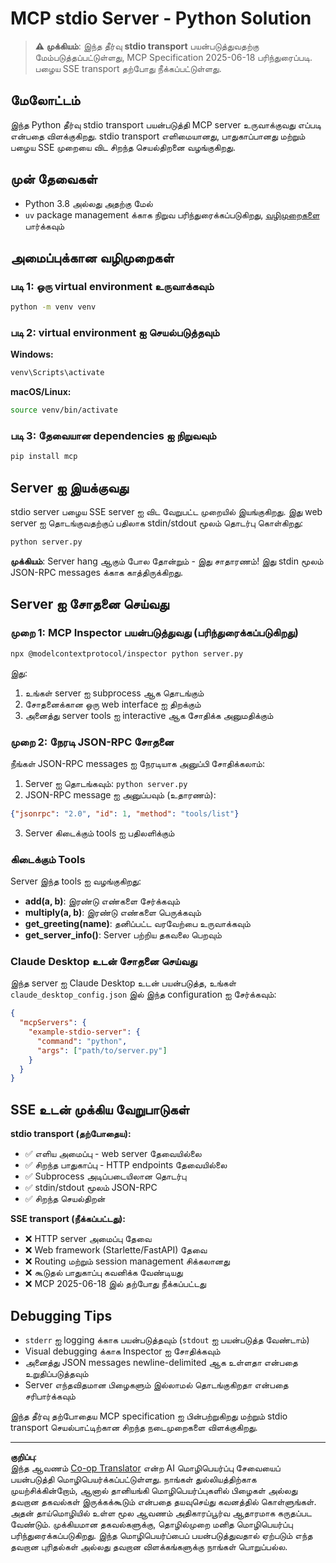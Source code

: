 <!--
CO_OP_TRANSLATOR_METADATA:
{
  "original_hash": "68cd055621b3370948a5a1dff7bedc9a",
  "translation_date": "2025-10-11T11:40:13+00:00",
  "source_file": "03-GettingStarted/05-stdio-server/solution/python/README.md",
  "language_code": "ta"
}
-->
# MCP stdio Server - Python Solution

> **⚠️ முக்கியம்**: இந்த தீர்வு **stdio transport** பயன்படுத்துவதற்கு மேம்படுத்தப்பட்டுள்ளது, MCP Specification 2025-06-18 பரிந்துரைப்படி. பழைய SSE transport தற்போது நீக்கப்பட்டுள்ளது.

## மேலோட்டம்

இந்த Python தீர்வு stdio transport பயன்படுத்தி MCP server உருவாக்குவது எப்படி என்பதை விளக்குகிறது. stdio transport எளிமையானது, பாதுகாப்பானது மற்றும் பழைய SSE முறையை விட சிறந்த செயல்திறனை வழங்குகிறது.

## முன் தேவைகள்

- Python 3.8 அல்லது அதற்கு மேல்
- `uv` package management க்காக நிறுவ பரிந்துரைக்கப்படுகிறது, [வழிமுறைகளை](https://docs.astral.sh/uv/#highlights) பார்க்கவும்

## அமைப்புக்கான வழிமுறைகள்

### படி 1: ஒரு virtual environment உருவாக்கவும்

```bash
python -m venv venv
```

### படி 2: virtual environment ஐ செயல்படுத்தவும்

**Windows:**
```bash
venv\Scripts\activate
```

**macOS/Linux:**
```bash
source venv/bin/activate
```

### படி 3: தேவையான dependencies ஐ நிறுவவும்

```bash
pip install mcp
```

## Server ஐ இயக்குவது

stdio server பழைய SSE server ஐ விட வேறுபட்ட முறையில் இயங்குகிறது. இது web server ஐ தொடங்குவதற்குப் பதிலாக stdin/stdout மூலம் தொடர்பு கொள்கிறது:

```bash
python server.py
```

**முக்கியம்**: Server hang ஆகும் போல தோன்றும் - இது சாதாரணம்! இது stdin மூலம் JSON-RPC messages க்காக காத்திருக்கிறது.

## Server ஐ சோதனை செய்வது

### முறை 1: MCP Inspector பயன்படுத்துவது (பரிந்துரைக்கப்படுகிறது)

```bash
npx @modelcontextprotocol/inspector python server.py
```

இது:
1. உங்கள் server ஐ subprocess ஆக தொடங்கும்
2. சோதனைக்கான ஒரு web interface ஐ திறக்கும்
3. அனைத்து server tools ஐ interactive ஆக சோதிக்க அனுமதிக்கும்

### முறை 2: நேரடி JSON-RPC சோதனை

நீங்கள் JSON-RPC messages ஐ நேரடியாக அனுப்பி சோதிக்கலாம்:

1. Server ஐ தொடங்கவும்: `python server.py`
2. JSON-RPC message ஐ அனுப்பவும் (உதாரணம்):

```json
{"jsonrpc": "2.0", "id": 1, "method": "tools/list"}
```

3. Server கிடைக்கும் tools ஐ பதிலளிக்கும்

### கிடைக்கும் Tools

Server இந்த tools ஐ வழங்குகிறது:

- **add(a, b)**: இரண்டு எண்களை சேர்க்கவும்
- **multiply(a, b)**: இரண்டு எண்களை பெருக்கவும்  
- **get_greeting(name)**: தனிப்பட்ட வரவேற்பை உருவாக்கவும்
- **get_server_info()**: Server பற்றிய தகவலை பெறவும்

### Claude Desktop உடன் சோதனை செய்வது

இந்த server ஐ Claude Desktop உடன் பயன்படுத்த, உங்கள் `claude_desktop_config.json` இல் இந்த configuration ஐ சேர்க்கவும்:

```json
{
  "mcpServers": {
    "example-stdio-server": {
      "command": "python",
      "args": ["path/to/server.py"]
    }
  }
}
```

## SSE உடன் முக்கிய வேறுபாடுகள்

**stdio transport (தற்போதைய):**
- ✅ எளிய அமைப்பு - web server தேவையில்லை
- ✅ சிறந்த பாதுகாப்பு - HTTP endpoints தேவையில்லை
- ✅ Subprocess அடிப்படையிலான தொடர்பு
- ✅ stdin/stdout மூலம் JSON-RPC
- ✅ சிறந்த செயல்திறன்

**SSE transport (நீக்கப்பட்டது):**
- ❌ HTTP server அமைப்பு தேவை
- ❌ Web framework (Starlette/FastAPI) தேவை
- ❌ Routing மற்றும் session management சிக்கலானது
- ❌ கூடுதல் பாதுகாப்பு கவனிக்க வேண்டியது
- ❌ MCP 2025-06-18 இல் தற்போது நீக்கப்பட்டது

## Debugging Tips

- `stderr` ஐ logging க்காக பயன்படுத்தவும் (`stdout` ஐ பயன்படுத்த வேண்டாம்)
- Visual debugging க்காக Inspector ஐ சோதிக்கவும்
- அனைத்து JSON messages newline-delimited ஆக உள்ளதா என்பதை உறுதிப்படுத்தவும்
- Server எந்தவிதமான பிழைகளும் இல்லாமல் தொடங்குகிறதா என்பதை சரிபார்க்கவும்

இந்த தீர்வு தற்போதைய MCP specification ஐ பின்பற்றுகிறது மற்றும் stdio transport செயல்பாட்டிற்கான சிறந்த நடைமுறைகளை விளக்குகிறது.

---

**குறிப்பு**:  
இந்த ஆவணம் [Co-op Translator](https://github.com/Azure/co-op-translator) என்ற AI மொழிபெயர்ப்பு சேவையைப் பயன்படுத்தி மொழிபெயர்க்கப்பட்டுள்ளது. நாங்கள் துல்லியத்திற்காக முயற்சிக்கின்றோம், ஆனால் தானியங்கி மொழிபெயர்ப்புகளில் பிழைகள் அல்லது தவறான தகவல்கள் இருக்கக்கூடும் என்பதை தயவுசெய்து கவனத்தில் கொள்ளுங்கள். அதன் தாய்மொழியில் உள்ள மூல ஆவணம் அதிகாரப்பூர்வ ஆதாரமாக கருதப்பட வேண்டும். முக்கியமான தகவல்களுக்கு, தொழில்முறை மனித மொழிபெயர்ப்பு பரிந்துரைக்கப்படுகிறது. இந்த மொழிபெயர்ப்பைப் பயன்படுத்துவதால் ஏற்படும் எந்த தவறான புரிதல்கள் அல்லது தவறான விளக்கங்களுக்கு நாங்கள் பொறுப்பல்ல.